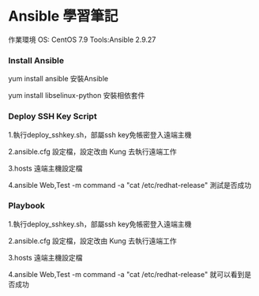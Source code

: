 # Ansible 學習筆記  

作業環境  OS: CentOS 7.9 Tools:Ansible 2.9.27 

### Install Ansible 

yum install ansible 安裝Ansible

yum install libselinux-python 安裝相依套件   

### Deploy SSH Key  Script

1.執行deploy_sshkey.sh，部屬ssh key免帳密登入遠端主機
 
2.ansible.cfg 設定檔，設定改由 Kung 去執行遠端工作

3.hosts 遠端主機設定檔

4.ansible Web,Test -m command -a "cat /etc/redhat-release"  測試是否成功 

### Playbook

1.執行deploy_sshkey.sh，部屬ssh key免帳密登入遠端主機
 
2.ansible.cfg 設定檔，設定改由 Kung 去執行遠端工作

3.hosts 遠端主機設定檔

4.ansible Web,Test -m command -a "cat /etc/redhat-release"  就可以看到是否成功 
